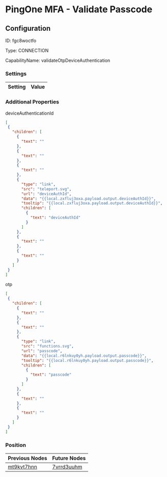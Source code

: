 # PingOne MFA - Validate Passcode
## Configuration
ID:  fgc8woctfo

Type: CONNECTION 

CapabilityName: validateOtpDeviceAuthentication

### Settings
| Setting | Value  |
| :------------------------ | ---------------------------------------- |
 




### Additional Properties
deviceAuthenticationId
 ```json 
[
  {
    "children": [
      {
        "text": ""
      },
      {
        "text": ""
      },
      {
        "text": ""
      },
      {
        "type": "link",
        "src": "teleport.svg",
        "url": "deviceAuthId",
        "data": "{{local.zxfluj3oxa.payload.output.deviceAuthId}}",
        "tooltip": "{{local.zxfluj3oxa.payload.output.deviceAuthId}}",
        "children": [
          {
            "text": "deviceAuthId"
          }
        ]
      },
      {
        "text": ""
      },
      {
        "text": ""
      }
    ]
  }
]
```


otp
 ```json 
[
  {
    "children": [
      {
        "text": ""
      },
      {
        "text": ""
      },
      {
        "type": "link",
        "src": "functions.svg",
        "url": "passcode",
        "data": "{{local.r6lnkuy0yh.payload.output.passcode}}",
        "tooltip": "{{local.r6lnkuy0yh.payload.output.passcode}}",
        "children": [
          {
            "text": "passcode"
          }
        ]
      },
      {
        "text": ""
      },
      {
        "text": ""
      }
    ]
  }
]
```




### Position
| Previous Nodes | Future Nodes |
| :------------- | ------------ |
| [mt9kvt7hnn](./mt9kvt7hnn.md) | [7vrrd3uuhm](./7vrrd3uuhm.md) |